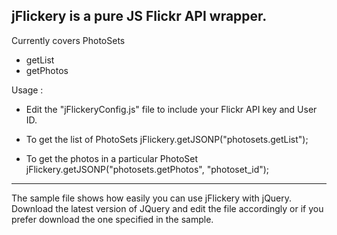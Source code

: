 jFlickery is a pure JS Flickr API wrapper.
---------------------------------------------------------
Currently covers
PhotoSets
 - getList
 - getPhotos

Usage :

- Edit the "jFlickeryConfig.js" file to include your Flickr API key and User ID.

- To get the list of PhotoSets
  jFlickery.getJSONP("photosets.getList");

- To get the photos in a particular PhotoSet
  jFlickery.getJSONP("photosets.getPhotos", "photoset_id");

----------------------------------------------------------

The sample file shows how easily you can use jFlickery with jQuery.
Download the latest version of JQuery and edit the file accordingly or if you prefer download the one specified in the sample.
